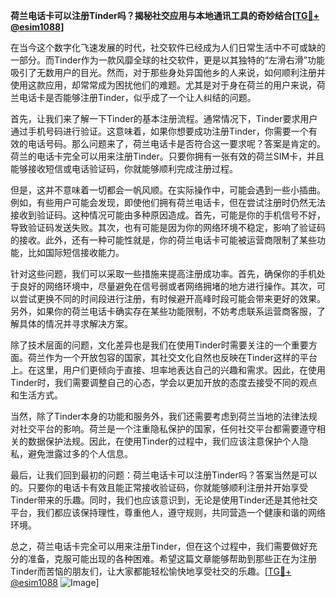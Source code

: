 **荷兰电话卡可以注册Tinder吗？揭秘社交应用与本地通讯工具的奇妙结合[[TG💪+ @esim1088](https://t.me/s/esim1088)]**

在当今这个数字化飞速发展的时代，社交软件已经成为人们日常生活中不可或缺的一部分。而Tinder作为一款风靡全球的社交软件，更是以其独特的“左滑右滑”功能吸引了无数用户的目光。然而，对于那些身处异国他乡的人来说，如何顺利注册并使用这款应用，却常常成为困扰他们的难题。尤其是对于身在荷兰的用户来说，荷兰电话卡是否能够注册Tinder，似乎成了一个让人纠结的问题。

首先，让我们来了解一下Tinder的基本注册流程。通常情况下，Tinder要求用户通过手机号码进行验证。这意味着，如果你想要成功注册Tinder，你需要一个有效的电话号码。那么问题来了，荷兰电话卡是否符合这一要求呢？答案是肯定的。荷兰的电话卡完全可以用来注册Tinder。只要你拥有一张有效的荷兰SIM卡，并且能够接收短信或电话验证码，你就能够顺利完成注册过程。

但是，这并不意味着一切都会一帆风顺。在实际操作中，可能会遇到一些小插曲。例如，有些用户可能会发现，即使他们拥有荷兰电话卡，但在尝试注册时仍然无法接收到验证码。这种情况可能由多种原因造成。首先，可能是你的手机信号不好，导致验证码发送失败。其次，也有可能是因为你的网络环境不稳定，影响了验证码的接收。此外，还有一种可能性就是，你的荷兰电话卡可能被运营商限制了某些功能，比如国际短信接收能力。

针对这些问题，我们可以采取一些措施来提高注册成功率。首先，确保你的手机处于良好的网络环境中，尽量避免在信号弱或者网络拥堵的地方进行操作。其次，可以尝试更换不同的时间段进行注册，有时候避开高峰时段可能会带来更好的效果。另外，如果你的荷兰电话卡确实存在某些功能限制，不妨考虑联系运营商客服，了解具体的情况并寻求解决方案。

除了技术层面的问题，文化差异也是我们在使用Tinder时需要关注的一个重要方面。荷兰作为一个开放包容的国家，其社交文化自然也反映在Tinder这样的平台上。在这里，用户们更倾向于直接、坦率地表达自己的兴趣和需求。因此，在使用Tinder时，我们需要调整自己的心态，学会以更加开放的态度去接受不同的观点和生活方式。

当然，除了Tinder本身的功能和服务外，我们还需要考虑到荷兰当地的法律法规对社交平台的影响。荷兰是一个注重隐私保护的国家，任何社交平台都需要遵守相关的数据保护法规。因此，在使用Tinder的过程中，我们应该注意保护个人隐私，避免泄露过多的个人信息。

最后，让我们回到最初的问题：荷兰电话卡可以注册Tinder吗？答案当然是可以的。只要你的电话卡有效且能正常接收验证码，你就能够顺利注册并开始享受Tinder带来的乐趣。同时，我们也应该意识到，无论是使用Tinder还是其他社交平台，我们都应该保持理性，尊重他人，遵守规则，共同营造一个健康和谐的网络环境。

总之，荷兰电话卡完全可以用来注册Tinder，但在这个过程中，我们需要做好充分的准备，克服可能出现的各种困难。希望这篇文章能够帮助到那些正在为注册Tinder而苦恼的朋友们，让大家都能轻松愉快地享受社交的乐趣。[[TG💪+ @esim1088](https://t.me/s/esim1088) ![Image](https://i.postimg.cc/4NQfJmqS/Snipaste-2025-05-13-00-14-12.png)]